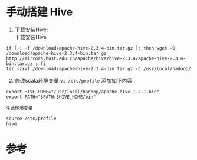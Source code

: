 # 手动搭建 Hive

1. 下载安装Hive:  
    下载安装Hive
```
if [ ! -f /download/apache-hive-2.3.4-bin.tar.gz ]; then wget -O /download/apache-hive-2.3.4-bin.tar.gz http://mirrors.hust.edu.cn/apache/hive/hive-2.3.4/apache-hive-2.3.4-bin.tar.gz ; fi
tar -zxvf /download/apache-hive-2.3.4-bin.tar.gz -C /usr/local/hadoop/
```

2. 修改scala环境变量 `vi /etc/profile`
    添加如下内容:
```
export HIVE_HOME="/usr/local/hadoop/apache-hive-1.2.1-bin"
export PATH="$PATH:$HIVE_HOME/bin"
```
    生效环境变量
```
source /etc/profile
hive
```


# 参考
